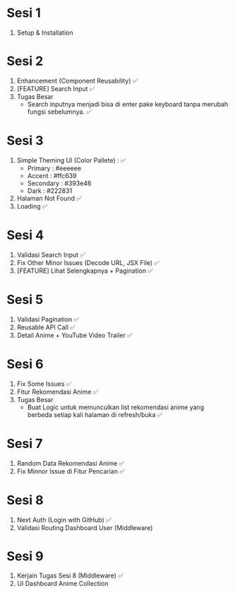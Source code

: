 # Sesi 1

1. Setup & Installation

# Sesi 2

1. Enhancement (Component Reusability) ✅
2. [FEATURE] Search Input ✅
3. Tugas Besar
   - Search inputnya menjadi bisa di enter pake keyboard tanpa merubah fungsi sebelumnya. ✅

# Sesi 3

1. Simple Theming UI (Color Pallete) : ✅
   - Primary : #eeeeee
   - Accent : #ffc639
   - Secondary : #393e46
   - Dark : #222831
2. Halaman Not Found ✅
3. Loading ✅

# Sesi 4

1. Validasi Search Input ✅
2. Fix Other Minor Issues (Decode URL, JSX File) ✅
3. [FEATURE] Lihat Selengkapnya + Pagination ✅

# Sesi 5

1. Validasi Pagination ✅
2. Reusable API Call ✅
3. Detail Anime + YouTube Video Trailer ✅

# Sesi 6

1. Fix Some Issues ✅
2. Fitur Rekomendasi Anime ✅
3. Tugas Besar
   - Buat Logic untuk memunculkan list rekomendasi anime yang berbeda setiap kali halaman di refresh/buka ✅

# Sesi 7

1. Random Data Rekomendasi Anime ✅
2. Fix Minnor Issue di Fitur Pencarian ✅

# Sesi 8

1. Next Auth (Login with GitHub) ✅
2. Validasi Routing Dashboard User (Middleware)

# Sesi 9

1. Kerjain Tugas Sesi 8 (Middleware) ✅
2. UI Dashboard Anime Collection
